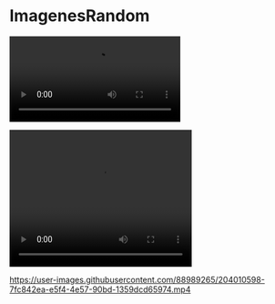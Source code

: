 # ImagenesRandom





![](https://user-images.githubusercontent.com/88989265/204009366-c36cd5e1-5ca8-42c7-b75c-85d04c78ac74.mp4)

<video width="320" height="240" controls>
  <source src="video.mov" type="video/mp4">
</video>



https://user-images.githubusercontent.com/88989265/204010598-7fc842ea-e5f4-4e57-90bd-1359dcd65974.mp4



